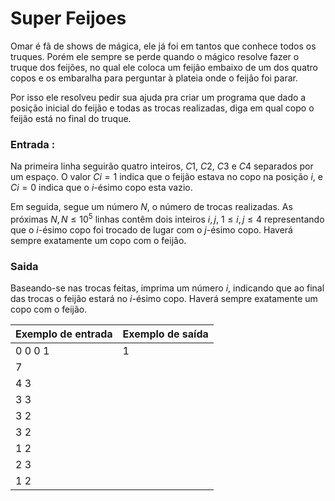 # Super Feijoes

Omar é fã de shows de mágica, ele já foi em tantos que conhece todos os truques. Porém ele sempre se perde quando o mágico resolve fazer o truque dos feijões, no qual ele coloca um feijão embaixo de um dos quatro copos e os embaralha para perguntar à plateia onde o feijão foi parar. 

Por isso ele resolveu pedir sua ajuda pra criar um programa que dado a posição inicial do feijão e todas as trocas realizadas, diga em qual copo o feijão está no final do truque.

### Entrada :
Na primeira linha seguirão quatro inteiros, $C1$, $C2$, $C3$ e $C4$ separados por um espaço. O valor $Ci=1$ indica que o feijão estava no copo na posição $i$, e $Ci=0$ indica que o $i$-ésimo copo esta vazio. 

Em seguida, segue um número $N$, o número de trocas realizadas. As próximas $N, N \le 10^5$ linhas contêm dois inteiros $i, j$, $1 \le i, j \le 4$ representando que o $i$-ésimo copo foi trocado de lugar com o $j$-ésimo copo.
Haverá sempre exatamente um copo com o feijão.

### Saida
Baseando-se nas trocas feitas, imprima um número $i$, indicando que ao final das trocas o feijão estará no $i$-ésimo copo. Haverá sempre exatamente um copo com o feijão.

| Exemplo de entrada | Exemplo de saída |
|--|--|
| 0 0 0 1 | 1 |
| 7 |
| 4 3 |
| 3 3 |
| 3 2 |
| 3 2 |
| 1 2 |
| 2 3 |
| 1 2 |
